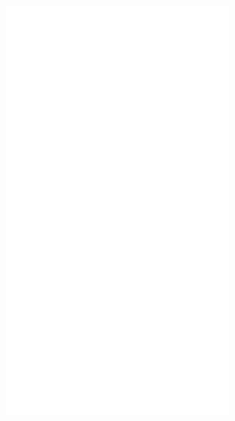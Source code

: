 <p align="left"><img src="https://raw.githubusercontent.com/emmsixx/emmsixx/main/github-metrics.svg" /></p>
